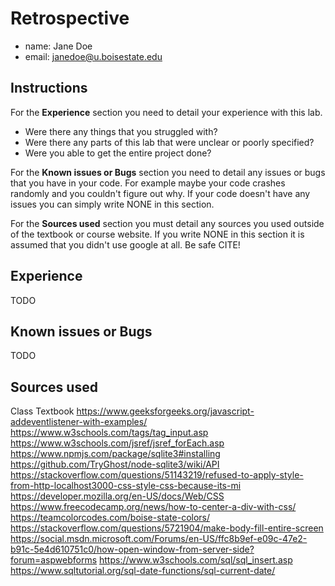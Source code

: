 # Retrospective

- name: Jane Doe
- email: janedoe@u.boisestate.edu

## Instructions

For the **Experience** section you need to detail your experience with this lab. 

- Were there any things that you struggled with? 
- Were there any parts of this lab that were unclear or poorly specified? 
- Were you able to get the entire project done?

For the **Known issues or Bugs** section you need to detail any issues or bugs that you have in your
code. For example maybe your code crashes randomly and you couldn't figure out why. If your code
doesn't have any issues you can simply write NONE in this section.

For the **Sources used** section you must detail any sources you used outside of the textbook or
course website. If you write NONE in this section it is assumed that you didn't use google at all.
Be safe CITE!

## Experience

TODO

## Known issues or Bugs

TODO

## Sources used

Class Textbook
https://www.geeksforgeeks.org/javascript-addeventlistener-with-examples/
https://www.w3schools.com/tags/tag_input.asp
https://www.w3schools.com/jsref/jsref_forEach.asp
https://www.npmjs.com/package/sqlite3#installing
https://github.com/TryGhost/node-sqlite3/wiki/API
https://stackoverflow.com/questions/51143219/refused-to-apply-style-from-http-localhost3000-css-style-css-because-its-mi
https://developer.mozilla.org/en-US/docs/Web/CSS
https://www.freecodecamp.org/news/how-to-center-a-div-with-css/
https://teamcolorcodes.com/boise-state-colors/
https://stackoverflow.com/questions/5721904/make-body-fill-entire-screen
https://social.msdn.microsoft.com/Forums/en-US/ffc8b9ef-e09c-47e2-b91c-5e4d610751c0/how-open-window-from-server-side?forum=aspwebforms
https://www.w3schools.com/sql/sql_insert.asp
https://www.sqltutorial.org/sql-date-functions/sql-current-date/
